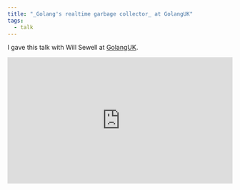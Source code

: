 ```yaml
---
title: "_Golang's realtime garbage collector_ at GolangUK"
tags:
  - talk
---
```


I gave this talk with Will Sewell at [GolangUK](https://www.golanguk.com/).

<div style="position:relative;padding-top:56.25%;">
  <iframe src="https://www.youtube.com/embed/bMujSVMarqY" frameborder="0" allowfullscreen style="position:absolute;top:0;left:0;width:100%;height:100%;"></iframe>
</div>
